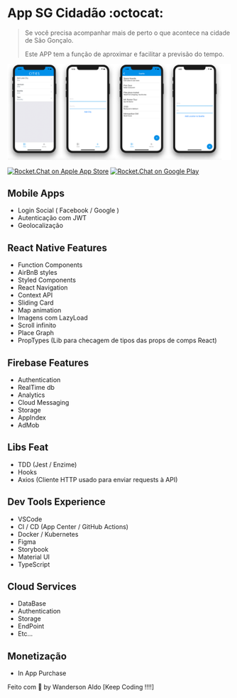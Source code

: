 # App SG Cidadão :octocat:

> Se você precisa acompanhar mais de perto o que acontece na cidade de São Gonçalo.
>
> Este APP tem a função de aproximar e facilitar a previsão do tempo.

![App Demo](/src/assets/app-base.png "App Demo")

[![Rocket.Chat on Apple App Store](https://user-images.githubusercontent.com/551004/29770691-a2082ff4-8bc6-11e7-89a6-964cd405ea8e.png)](https://itunes.apple.com/us/app/rocket-chat/id1148741252?mt=8)
[![Rocket.Chat on Google Play](https://user-images.githubusercontent.com/551004/29770692-a20975c6-8bc6-11e7-8ab0-1cde275496e0.png)](https://play.google.com/store/apps/details?id=chat.rocket.android)  

## Mobile Apps

+ Login Social ( Facebook / Google )
+ Autenticação com JWT
+ Geolocalização

## React Native Features

+ Function Components
+ AirBnB styles
+ Styled Components
+ React Navigation
+ Context API
+ Sliding Card
+ Map animation
+ Imagens com LazyLoad
+ Scroll infinito
+ Place Graph
+ PropTypes (Lib para checagem de tipos das props de comps React)

## Firebase Features

+ Authentication
+ RealTime db
+ Analytics
+ Cloud Messaging
+ Storage
+ AppIndex
+ AdMob

## Libs Feat

+ TDD (Jest / Enzime)
+ Hooks
+ Axios (Cliente HTTP usado para enviar requests à API)

## Dev Tools Experience

+ VSCode
+ CI / CD (App Center / GitHub Actions)
+ Docker / Kubernetes
+ Figma
+ Storybook
+ Material UI
+ TypeScript

## Cloud Services

+ DataBase
+ Authentication
+ Storage
+ EndPoint
+ Etc...

## Monetização

+ In App Purchase

Feito com 💖 by Wanderson Aldo [Keep Coding !!!!]

